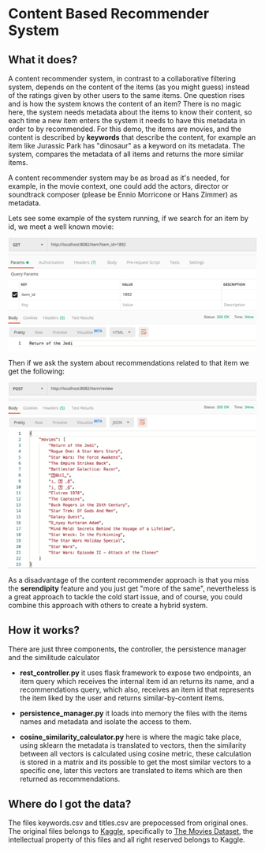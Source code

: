 # Content Based Recommender System

## What it does?

A content recommender system, in contrast to a collaborative filtering system, depends on the content of the items (as you might guess) instead of the ratings given by other users to the same items. One question rises and is how the system knows the content of an item? There is no magic here, the system needs metadata about the items to know their content, so each time a new item enters the system it needs to have this metadata in order to by recommended. For this demo, the items are movies, and the content is described by **keywords** that describe the content, for example an item like Jurassic Park has "dinosaur" as a keyword on its metadata. The system, compares the metadata of all items and returns the more similar items.

A content recommender system may be as broad as it's needed, for example, in the movie context, one could add the actors, director or soundtrack composer (please be Ennio Morricone or Hans Zimmer) as metadata.

Lets see some example of the system running, if we search for an item by id, we meet a well known movie:

<div style="text-align:center">
<img src="https://github.com/cjcarvajal/content-based-recommender-system/blob/master/resources/img1.png" width="600" style="display:block; margin:auto;">	
</div>

Then if we ask the system about recommendations related to that item we get the following:

<div style="text-align:center">
<img src="https://github.com/cjcarvajal/content-based-recommender-system/blob/master/resources/img2.png" width="600" style="display:block; margin:auto;">	
</div>

As a disadvantage of the content recommender approach is that you miss the **serendipity** feature and you just get "more of the same", nevertheless is a great approach to tackle the cold start issue, and of course, you could combine this approach with others to create a hybrid system.

## How it works?

There are just three components, the controller, the persistence manager and the similitude calculator

* **rest_controller.py** it uses flask framework to expose two endpoints, an item query which receives the internal item id an returns its name, and a recommendations query, which also, receives an item id that represents the item liked by the user and returns similar-by-content items.

* **persistence_manager.py** it loads into memory the files with the items names and metadata and isolate the access to them.

* **cosine_similarity_calculator.py** here is where the magic take place, using sklearn the metadata is translated to vectors, then the similarity between all vectors is calculated using cosine metric, these calculation is stored in a matrix and its possible to get the most similar vectors to a specific one, later this vectors are translated to items which are then returned as recommendations.

## Where do I got the data?

The files keywords.csv and titles.csv are prepocessed from original ones. The original files belongs to [Kaggle](https://www.kaggle.com/), specifically to [The Movies Dataset](https://www.kaggle.com/rounakbanik/the-movies-dataset), the intellectual property of this files and all right reserved belongs to Kaggle.